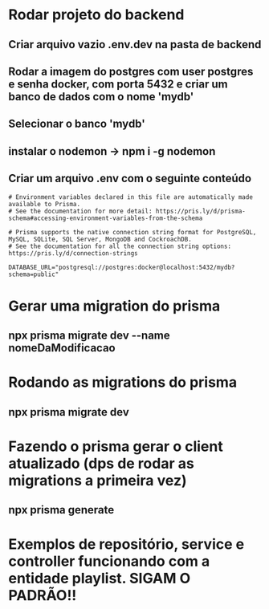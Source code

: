 # Rodar projeto do backend
## Criar arquivo vazio .env.dev na pasta de backend
## Rodar a imagem do postgres com user postgres e senha docker, com porta 5432 e criar um banco de dados com o nome 'mydb'
## Selecionar o banco 'mydb'
## instalar o nodemon -> npm i -g nodemon
## Criar um arquivo .env com o seguinte conteúdo
```
# Environment variables declared in this file are automatically made available to Prisma.
# See the documentation for more detail: https://pris.ly/d/prisma-schema#accessing-environment-variables-from-the-schema

# Prisma supports the native connection string format for PostgreSQL, MySQL, SQLite, SQL Server, MongoDB and CockroachDB.
# See the documentation for all the connection string options: https://pris.ly/d/connection-strings

DATABASE_URL="postgresql://postgres:docker@localhost:5432/mydb?schema=public"
```

# Gerar uma migration do prisma
## npx prisma migrate dev --name nomeDaModificacao

# Rodando as migrations do prisma
## npx prisma migrate dev

# Fazendo o prisma gerar o client atualizado (dps de rodar as migrations a primeira vez)
## npx prisma generate

# Exemplos de repositório, service e controller funcionando com a entidade playlist. SIGAM O PADRÃO!!
